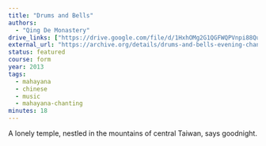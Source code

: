 ```yaml
---
title: "Drums and Bells"
authors:
  - "Qing De Monastery"
drive_links: ["https://drive.google.com/file/d/1HxhOMg2G1QGFWQPVnpi88QulVPkH2AFH/view?usp=drivesdk"]
external_url: "https://archive.org/details/drums-and-bells-evening-chanting-qing-de-monastery"
status: featured
course: form
year: 2013
tags:
  - mahayana
  - chinese
  - music
  - mahayana-chanting
minutes: 18
---
```


A lonely temple, nestled in the mountains of central Taiwan, says goodnight.
